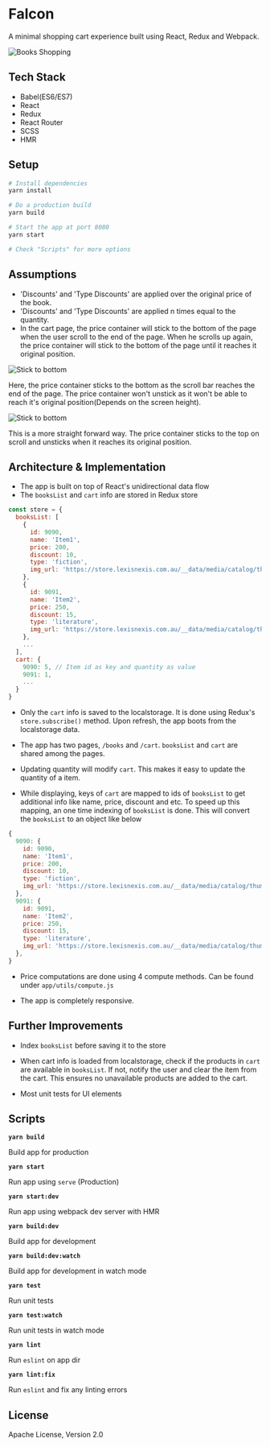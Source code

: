 # Falcon

A minimal shopping cart experience built using React, Redux and Webpack.

![Books Shopping](https://image.ibb.co/gg6pud/ezgif_com_video_to_gif_3.gif)

## Tech Stack

- Babel(ES6/ES7)
- React
- Redux
- React Router
- SCSS
- HMR

## Setup

```bash
# Install dependencies
yarn install

# Do a production build
yarn build

# Start the app at port 8080
yarn start

# Check "Scripts" for more options
```

## Assumptions

- 'Discounts' and 'Type Discounts' are applied over the original price of the book.
- 'Discounts' and 'Type Discounts' are applied n times equal to the quantity.
- In the cart page, the price container will stick to the bottom of the page when the user scroll to the end of the page. When he scrolls up again, the price container will stick to the bottom of the page until it reaches it original position.

![Stick to bottom](https://image.ibb.co/eYLhxy/ezgif_com_video_to_gif.gif)

Here, the price container sticks to the bottom as the scroll bar reaches the end of the page. The price container won't unstick as it won't be able to reach it's original position(Depends on the screen height).

![Stick to bottom](https://image.ibb.co/fWqCVJ/ezgif_com_video_to_gif_1.gif)

This is a more straight forward way. The price container sticks to the top on scroll and unsticks when it reaches its original position.

## Architecture & Implementation

- The app is built on top of React's unidirectional data flow
- The `booksList` and `cart` info are stored in Redux store
```javascript
const store = {
  booksList: [
    {
      id: 9090,
      name: 'Item1',
      price: 200,
      discount: 10,
      type: 'fiction',
      img_url: 'https://store.lexisnexis.com.au/__data/media/catalog/thumb//placeholder.jpg'
    },
    {
      id: 9091,
      name: 'Item2',
      price: 250,
      discount: 15,
      type: 'literature',
      img_url: 'https://store.lexisnexis.com.au/__data/media/catalog/thumb//placeholder.jpg'
    },
    ...
  ],
  cart: {
    9090: 5, // Item id as key and quantity as value
    9091: 1,
    ...
  }
}
```
- Only the `cart` info is saved to the localstorage. It is done using Redux's `store.subscribe()` method. Upon refresh, the app boots from the localstorage data.

- The app has two pages, `/books` and `/cart`. `booksList` and `cart` are shared among the pages.

- Updating quantity will modify `cart`. This makes it easy to update the quantity of a item.

- While displaying, keys of `cart` are mapped to ids of `booksList` to get additional info like name, price, discount and etc. To speed up this mapping, an one time indexing of `booksList` is done. This will convert the `booksList` to an object like below
```javascript
{
  9090: {
    id: 9090,
    name: 'Item1',
    price: 200,
    discount: 10,
    type: 'fiction',
    img_url: 'https://store.lexisnexis.com.au/__data/media/catalog/thumb//placeholder.jpg'
  },
  9091: {
    id: 9091,
    name: 'Item2',
    price: 250,
    discount: 15,
    type: 'literature',
    img_url: 'https://store.lexisnexis.com.au/__data/media/catalog/thumb//placeholder.jpg'
  },
}
```
- Price computations are done using 4 compute methods. Can be found under `app/utils/compute.js`

- The app is completely responsive.

## Further Improvements

- Index `booksList` before saving it to the store

- When cart info is loaded from localstorage, check if the products in `cart` are available in `booksList`. If not, notify the user and clear the item from the cart. This ensures no unavailable products are added to the cart.

- Most unit tests for UI elements

## Scripts

**`yarn build`**

Build app for production

**`yarn start`**

Run app using `serve` (Production)

**`yarn start:dev`**

Run app using webpack dev server with HMR

**`yarn build:dev`**

Build app for development

**`yarn build:dev:watch`**

Build app for development in watch mode

**`yarn test`**

Run unit tests

**`yarn test:watch`**

Run unit tests in watch mode

**`yarn lint`**

Run `eslint` on app dir

**`yarn lint:fix`**

Run `eslint` and fix any linting errors


## License

Apache License, Version 2.0
